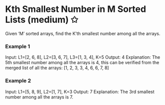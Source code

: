 # Kth Smallest Number in M Sorted Lists (medium) ✩

Given ‘M’ sorted arrays, find the K’th smallest number among all the arrays.

### Example 1
Input: L1=[2, 6, 8], L2=[3, 6, 7], L3=[1, 3, 4], K=5
Output: 4
Explanation: The 5th smallest number among all the arrays is 4, this can be verified from 
the merged list of all the arrays: [1, 2, 3, 3, 4, 6, 6, 7, 8]


### Example 2
Input: L1=[5, 8, 9], L2=[1, 7], K=3
Output: 7
Explanation: The 3rd smallest number among all the arrays is 7.
